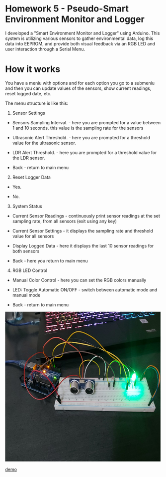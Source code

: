# Homework 5 - Pseudo-Smart Environment Monitor and Logger

I developed a "Smart Environment Monitor and Logger" using Arduino. This system is utilizing various sensors to gather environmental data, log this data into EEPROM, and provide both visual feedback via an RGB LED and user interaction through a Serial Menu. 

# How it works

You have a meniu with options and for each option you go to a submeniu and then you can update values of the sensors, show current readings, reset logged date, etc.

The menu structure is like this:

1. Sensor Settings
  
  - Sensors Sampling Interval. - here you are prompted for a value between 1 and 10 seconds. this value is the sampling rate for the sensors
  
  - Ultrasonic Alert Threshold. - here you are prompted for a threshold value for the ultrasonic sensor. 
  
  - LDR Alert Threshold. - here you are prompted for a threshold value for the LDR sensor.
  
  - Back - return to main menu

2. Reset Logger Data

  - Yes.

  - No.

3. System Status 

  - Current Sensor Readings - continuously print sensor readings at the set sampling rate, from all sensors (exit using any key)

  - Current Sensor Settings - it displays the sampling rate and threshold value for all sensors

  - Display Logged Data - here it displays the last 10 sensor readings for both sensors

  - Back - here you return to main menu
  
4. RGB LED Control 

  - Manual Color Control - here you can set the RGB colors manually

  - LED: Toggle Automatic ON/OFF - switch between automatic mode and manual mode

  - Back - return to main menu

<img src="https://github.com/Radu-Antonio/IntroductionToRobotics/blob/master/homework5/img5.jpeg" alt="image" width="500" height="480"/>

[demo](https://www.youtube.com/watch?v=1rRSC7MKfB4)
